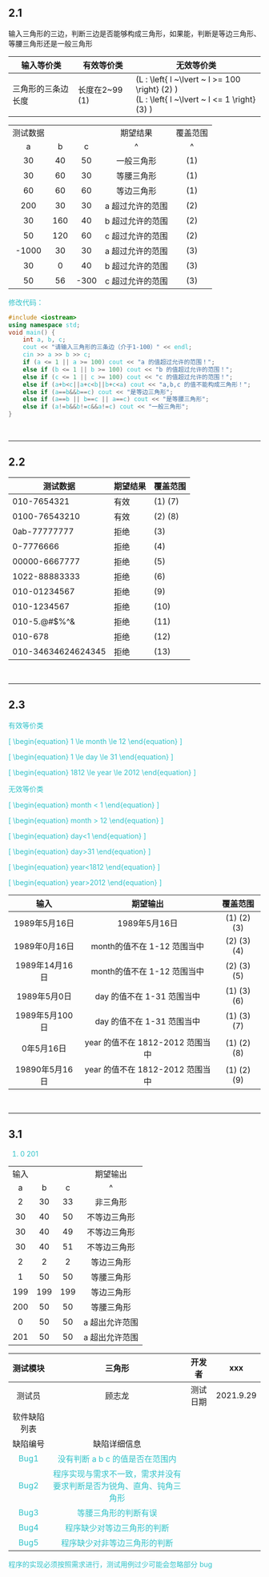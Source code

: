 ## 2.1

输入三角形的三边，判断三边是否能够构成三角形，如果能，判断是等边三角形、等腰三角形还是一般三角形

<div style=color:#31c3c9>

| 输入等价类         | 有效等价类     | 无效等价类                                                                                                 |
| ------------------ | -------------- | ---------------------------------------------------------------------------------------------------------- |
| 三角形的三条边长度 | 长度在2~99 (1) | \(L : \left\{ l  ~\lvert ~ l >= 100 \right\} (2) \) <br> \(L : \left\{ l  ~\lvert ~ l <= 1 \right\} (3) \) |

|          |       |       |                  |          |
| :------: | :---: | :---: | :--------------: | :------: |
| 测试数据 |       |       |     期望结果     | 覆盖范围 |
|    a     |   b   |   c   |        ^         |    ^     |
|    30    |  40   |  50   |    一般三角形    |   (1)    |
|    30    |  60   |  30   |    等腰三角形    |   (1)    |
|    60    |  60   |  60   |    等边三角形    |   (1)    |
|   200    |  30   |  30   | a 超过允许的范围 |   (2)    |
|    30    |  160  |  40   | b 超过允许的范围 |   (2)    |
|    50    |  120  |  60   | c 超过允许的范围 |   (2)    |
|  -1000   |  30   |  30   | a 超过允许的范围 |   (3)    |
|    30    |   0   |  40   | b 超过允许的范围 |   (3)    |
|    50    |  56   | -300  | c 超过允许的范围 |   (3)    |


修改代码：

```cpp
#include <iostream>
using namespace std; 
void main() {
    int a, b, c;
    cout << "请输入三角形的三条边（介于1-100）" << endl;
    cin >> a >> b >> c;
    if (a <= 1 || a >= 100) cout << "a 的值超过允许的范围！";
    else if (b <= 1 || b >= 100) cout << "b 的值超过允许的范围！";
    else if (c <= 1 || c >= 100) cout << "c 的值超过允许的范围！";
    else if (a+b<c||a+c<b||b+c<a) cout << "a,b,c 的值不能构成三角形！";
    else if (a==b&&b==c) cout << "是等边三角形";
    else if (a==b || b==c || a==c) cout << "是等腰三角形";
    else if (a!=b&&b!=c&&a!=c) cout << "一般三角形";
}
```

</div>

<br>


---

## 2.2

<div style=color:#31c3c9>

| 测试数据           | 期望结果 | 覆盖范围 |
| ------------------ | -------- | -------- |
| 010-7654321        | 有效     | (1) (7)  |
| 0100-76543210      | 有效     | (2) (8)  |
| 0ab-77777777       | 拒绝     | (3)      |
| 0-7776666          | 拒绝     | (4)      |
| 00000-6667777      | 拒绝     | (5)      |
| 1022-88883333      | 拒绝     | (6)      |
| 010-01234567       | 拒绝     | (9)      |
| 010-1234567        | 拒绝     | (10)     |
| 010-5.@#$%^&       | 拒绝     | (11)     |
| 010-678            | 拒绝     | (12)     |
| 010-34634624624345 | 拒绝     | (13)     |

</div>

<br>

---

## 2.3

<div style=color:#31c3c9>

有效等价类

\[
\begin{equation}
1 \le month \le 12
\end{equation}
\]

\[
\begin{equation}
1 \le day \le 31
\end{equation}
\]

\[
\begin{equation}
1812 \le year \le 2012
\end{equation}
\]


无效等价类

\[
\begin{equation}
month < 1
\end{equation}
\]

\[
\begin{equation}
month > 12
\end{equation}
\]

\[
\begin{equation}
day<1
\end{equation}
\]

\[
\begin{equation}
day>31
\end{equation}
\]

\[
\begin{equation}
year<1812
\end{equation}
\]

\[
\begin{equation}
year>2012
\end{equation}
\]


|      输入      |             期望输出             |  覆盖范围   |
| :------------: | :------------------------------: | :---------: |
| 1989年5月16日  |          1989年5月16日           | (1) (2) (3) |
| 1989年0月16日  |   month的值不在 1-12 范围当中    | (2) (3) (4) |
| 1989年14月16日 |   month的值不在 1-12 范围当中    | (2) (3) (5) |
|  1989年5月0日  |    day 的值不在 1-31 范围当中    | (1) (3) (6) |
| 1989年5月100日 |    day 的值不在 1-31 范围当中    | (1) (3) (7) |
|   0年5月16日   | year 的值不在 1812-2012 范围当中 | (1) (2) (8) |
| 19890年5月16日 | year 的值不在 1812-2012 范围当中 | (1) (2) (9) |

</div>

<br>

---

## 3.1

<div style=color:#31c3c9>

1. 0 201


|       |       |       |                |
| :---: | :---: | :---: | :------------: |
| 输入  |       |       |    期望输出    |
|   a   |   b   |   c   |       ^        |
|   2   |  30   |  33   |    非三角形    |
|  30   |  40   |  50   |  不等边三角形  |
|  30   |  40   |  49   |  不等边三角形  |
|  30   |  40   |  51   |  不等边三角形  |
|   2   |   2   |   2   |   等边三角形   |
|   1   |  50   |  50   |   等腰三角形   |
|  199  |  199  |  199  |   等边三角形   |
|  200  |  50   |  50   |   等腰三角形   |
|   0   |  50   |  50   | a 超出允许范围 |
|  201  |  50   |  50   | a 超出允许范围 |


</div>

|            测试模块            |                                            三角形                                             |  开发者  |    xxx    |
| :----------------------------: | :-------------------------------------------------------------------------------------------: | :------: | :-------: |
|             测试员             |                                            顾志龙                                             | 测试日期 | 2021.9.29 |
|          软件缺陷列表          |                                                                                               |          |           |
|            缺陷编号            |                                         缺陷详细信息                                          |          |           |
| <div style=color:#31c3c9>Bug1  |                <div style=color:#31c3c9>      没有判断 a b c 的值是否在范围内                 |          |           |
| <div style=color:#31c3c9>Bug2  | <div style=color:#31c3c9>程序实现与需求不一致，需求并没有要求判断是否为锐角、直角、钝角三角形 |          |           |
| <div style=color:#31c3c9>Bug3  |                         <div style=color:#31c3c9>等腰三角形的判断有误                         |          |           |
| <div style=color:#31c3c9>Bug4  |                      <div style=color:#31c3c9>程序缺少对等边三角形的判断                      |          |           |
| <div style=color:#31c3c9> Bug5 |                     <div style=color:#31c3c9>程序缺少对非等边三角形的判断                     |          |           |

<div style=color:#31c3c9> 程序的实现必须按照需求进行，测试用例过少可能会忽略部分 bug
